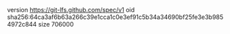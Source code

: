 version https://git-lfs.github.com/spec/v1
oid sha256:64ca3af6b63a266c39e1cca1c0e3ef91c5b34a34690bf25fe3e3b9854972c844
size 706000
